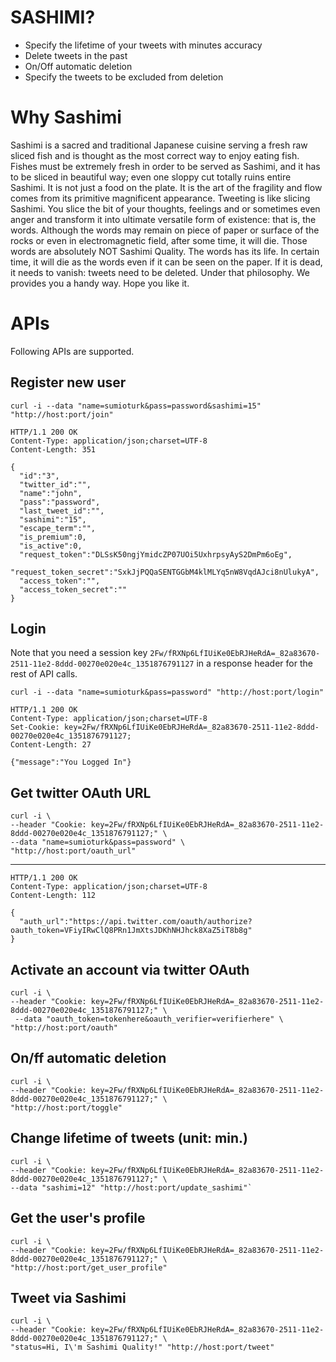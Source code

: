 # SASHIMI?

- Specify the lifetime of your tweets with minutes accuracy
- Delete tweets in the past
- On/Off automatic deletion
- Specify the tweets to be excluded from deletion

# Why Sashimi
Sashimi is a sacred and traditional Japanese cuisine serving a fresh raw sliced fish and is thought as the most correct way to enjoy eating fish. Fishes must be extremely fresh in order to be served as Sashimi, and it has to be sliced in beautiful way; even one sloppy cut totally ruins entire Sashimi. It is not just a food on the plate. It is the art of the fragility and flow comes from its primitive magnificent appearance. 
Tweeting is like slicing Sashimi. You slice the bit of your thoughts, feelings and or sometimes even anger and transform it into ultimate versatile form of existence: that is, the words. Although the words may remain on piece of paper or surface of the rocks or even in electromagnetic field, after some time, it will die. Those words are absolutely NOT Sashimi Quality. The words has its life. In certain time, it will die as the words even if it can be seen on the paper. If it is dead, it needs to vanish: tweets need to be deleted. Under that philosophy. We provides you a handy way. Hope you like it.

# APIs
Following APIs are supported.
## Register new user 


`curl -i --data "name=sumioturk&pass=password&sashimi=15" "http://host:port/join"`
  

    HTTP/1.1 200 OK
    Content-Type: application/json;charset=UTF-8
    Content-Length: 351

    {
      "id":"3",
      "twitter_id":"",
      "name":"john",
      "pass":"password",
      "last_tweet_id":"",
      "sashimi":"15",
      "escape_term":"",
      "is_premium":0,
      "is_active":0,
      "request_token":"DLSsK50ngjYmidcZP07UOi5UxhrpsyAyS2DmPm6oEg",
      "request_token_secret":"SxkJjPQQaSENTGGbM4klMLYq5nW8VqdAJci8nUlukyA",
      "access_token":"",
      "access_token_secret":""
    }  


## Login
Note that you need a session key `2Fw/fRXNp6LfIUiKe0EbRJHeRdA=_82a83670-2511-11e2-8ddd-00270e020e4c_1351876791127` in a response header for the rest of API calls. 

`curl -i --data "name=sumioturk&pass=password" "http://host:port/login"`

    HTTP/1.1 200 OK
    Content-Type: application/json;charset=UTF-8
    Set-Cookie: key=2Fw/fRXNp6LfIUiKe0EbRJHeRdA=_82a83670-2511-11e2-8ddd-00270e020e4c_1351876791127;
    Content-Length: 27

    {"message":"You Logged In"}


## Get twitter OAuth URL
  
    curl -i \ 
    --header "Cookie: key=2Fw/fRXNp6LfIUiKe0EbRJHeRdA=_82a83670-2511-11e2-8ddd-00270e020e4c_1351876791127;" \
    --data "name=sumioturk&pass=password" \
    "http://host:port/oauth_url"

____
    HTTP/1.1 200 OK
    Content-Type: application/json;charset=UTF-8
    Content-Length: 112
 
    {
      "auth_url":"https://api.twitter.com/oauth/authorize?oauth_token=VFiyIRwClQ8PRn1JmXtsJDKhNHJhck8XaZ5iT8b8g"
    }



## Activate an account via twitter OAuth 
    
    curl -i \
    --header "Cookie: key=2Fw/fRXNp6LfIUiKe0EbRJHeRdA=_82a83670-2511-11e2-8ddd-00270e020e4c_1351876791127;" \
     --data "oauth_token=tokenhere&oauth_verifier=verifierhere" \
    "http://host:port/oauth"


## On/ff automatic deletion
    
    curl -i \
    --header "Cookie: key=2Fw/fRXNp6LfIUiKe0EbRJHeRdA=_82a83670-2511-11e2-8ddd-00270e020e4c_1351876791127;" \
    "http://host:port/toggle"

## Change lifetime of tweets (unit: min.)
 
    curl -i \
    --header "Cookie: key=2Fw/fRXNp6LfIUiKe0EbRJHeRdA=_82a83670-2511-11e2-8ddd-00270e020e4c_1351876791127;" \
    --data "sashimi=12" "http://host:port/update_sashimi"`


## Get the user's profile
    
    curl -i \
    --header "Cookie: key=2Fw/fRXNp6LfIUiKe0EbRJHeRdA=_82a83670-2511-11e2-8ddd-00270e020e4c_1351876791127;" \
    "http://host:port/get_user_profile" 

## Tweet via Sashimi
    
    curl -i \
    --header "Cookie: key=2Fw/fRXNp6LfIUiKe0EbRJHeRdA=_82a83670-2511-11e2-8ddd-00270e020e4c_1351876791127;" \
    "status=Hi, I\'m Sashimi Quality!" "http://host:port/tweet"


